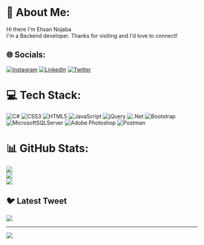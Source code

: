 # 💫 About Me:
Hi there I'm Ehsan Nojaba<br>I'm a Backend developer. Thanks for visiting and I'd love to connect!


## 🌐 Socials:
[![Instagram](https://img.shields.io/badge/Instagram-%23E4405F.svg?logo=Instagram&logoColor=white)](https://instagram.com/ehsan_nj3) [![LinkedIn](https://img.shields.io/badge/LinkedIn-%230077B5.svg?logo=linkedin&logoColor=white)](https://linkedin.com/in/ehsan-nojaba-1b436a275) [![Twitter](https://img.shields.io/badge/Twitter-%231DA1F2.svg?logo=Twitter&logoColor=white)](https://twitter.com/EHNOJABA) 

# 💻 Tech Stack:
![C#](https://img.shields.io/badge/c%23-%23239120.svg?style=for-the-badge&logo=c-sharp&logoColor=white) ![CSS3](https://img.shields.io/badge/css3-%231572B6.svg?style=for-the-badge&logo=css3&logoColor=white) ![HTML5](https://img.shields.io/badge/html5-%23E34F26.svg?style=for-the-badge&logo=html5&logoColor=white) ![JavaScript](https://img.shields.io/badge/javascript-%23323330.svg?style=for-the-badge&logo=javascript&logoColor=%23F7DF1E) ![jQuery](https://img.shields.io/badge/jquery-%230769AD.svg?style=for-the-badge&logo=jquery&logoColor=white) ![.Net](https://img.shields.io/badge/.NET-5C2D91?style=for-the-badge&logo=.net&logoColor=white) ![Bootstrap](https://img.shields.io/badge/bootstrap-%23563D7C.svg?style=for-the-badge&logo=bootstrap&logoColor=white) ![MicrosoftSQLServer](https://img.shields.io/badge/Microsoft%20SQL%20Sever-CC2927?style=for-the-badge&logo=microsoft%20sql%20server&logoColor=white) ![Adobe Photoshop](https://img.shields.io/badge/adobephotoshop-%2331A8FF.svg?style=for-the-badge&logo=adobephotoshop&logoColor=white) ![Postman](https://img.shields.io/badge/Postman-FF6C37?style=for-the-badge&logo=postman&logoColor=white)
# 📊 GitHub Stats:
![](https://github-readme-stats.vercel.app/api?username=ehsan-nojaba&theme=dark&hide_border=false&include_all_commits=false&count_private=false)<br/>
![](https://github-readme-streak-stats.herokuapp.com/?user=ehsan-nojaba&theme=dark&hide_border=false)<br/>
![](https://github-readme-stats.vercel.app/api/top-langs/?username=ehsan-nojaba&theme=dark&hide_border=false&include_all_commits=false&count_private=false&layout=compact)

## 🐦 Latest Tweet
[![](https://gtce.itsvg.in/api?username=EHNOJABA)](https://github.com/VishwaGauravIn/github-twitter-card-embed)

---
[![](https://visitcount.itsvg.in/api?id=ehsan-nojaba&icon=0&color=0)](https://visitcount.itsvg.in)

<!-- Proudly created with GPRM ( https://gprm.itsvg.in ) -->
